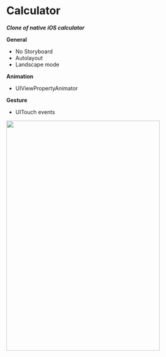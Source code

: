# Calculator

***Clone of native iOS calculator***

**General**
* No Storyboard
* Autolayout
* Landscape mode

**Animation**
* UIViewPropertyAnimator

**Gesture**
* UITouch events

<img src="https://user-images.githubusercontent.com/54902273/166101839-3b2fbbe1-be30-416e-95d9-42ce5935694a.gif" width="400" height="600" />

